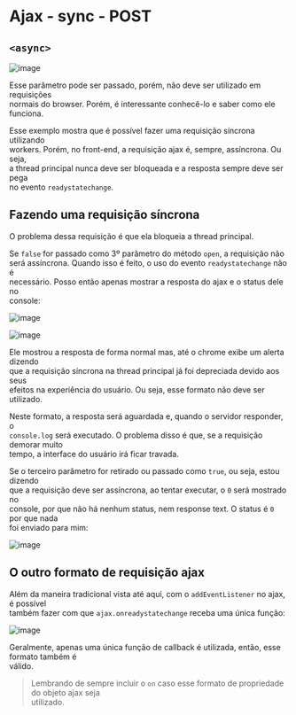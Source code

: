 # Ajax - sync - POST 

## `<async>` 
![image](https://user-images.githubusercontent.com/29297788/33270832-82e4015a-d36c-11e7-8877-d931ebb87488.png)

Esse parâmetro pode ser passado, porém, não deve ser utilizado em requisições  
normais do browser. Porém, é interessante conhecê-lo e saber como ele funciona.  

Esse exemplo mostra que é possível fazer uma requisição síncrona utilizando  
workers. Porém, no front-end, a requisição ajax é, sempre, assíncrona. Ou seja,  
a thread principal nunca deve ser bloqueada e a resposta sempre deve ser pega  
no evento `readystatechange`.  

## Fazendo uma requisição síncrona 
O problema dessa requisição é que ela bloqueia a thread principal.  

Se `false` for passado como 3º parâmetro do método `open`, a requisição não  
será assíncrona. Quando isso é feito, o uso do evento `readystatechange` não é  
necessário. Posso então apenas mostrar a resposta do ajax e o status dele no  
console:  

![image](https://user-images.githubusercontent.com/29297788/33271320-1013eb5c-d36e-11e7-86e1-8d9942fc1c8c.png)

![image](https://user-images.githubusercontent.com/29297788/33271356-261f0440-d36e-11e7-87e6-7e31a4076ae5.png)

Ele mostrou a resposta de forma normal mas, até o chrome exibe um alerta dizendo  
que a requisição síncrona na thread principal já foi depreciada devido aos seus  
efeitos na experiência do usuário. Ou seja, esse formato não deve ser utilizado.  

Neste formato, a resposta será aguardada e, quando o servidor responder, o  
`console.log` será executado. O problema disso é que, se a requisição demorar muito  
tempo, a interface do usuário irá ficar travada.  

Se o terceiro parâmetro for retirado ou passado como `true`, ou seja, estou dizendo  
que a requisição deve ser assíncrona, ao tentar executar, o `0` será mostrado no  
console, por que não há nenhum status, nem response text. O status é `0` por que nada  
foi enviado para mim:  

![image](https://user-images.githubusercontent.com/29297788/33271512-9ac34dd8-d36e-11e7-9fc1-8601f25882d8.png)

## O outro formato de requisição ajax 
Além da maneira tradicional vista até aqui, com o `addEventListener` no ajax, é possível  
também fazer com que `ajax.onreadystatechange` receba uma única função:  

![image](https://user-images.githubusercontent.com/29297788/33271901-aedfdf38-d36f-11e7-856b-918b4bbee4d6.png)

Geralmente, apenas uma única função de callback é utilizada, então, esse formato também é  
válido.  

> Lembrando de sempre incluir o `on` caso esse formato de propriedade do objeto ajax seja  
utilizado. 
